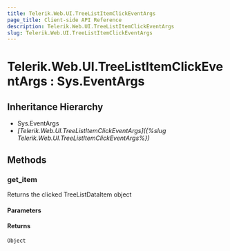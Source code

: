 ```yaml
---
title: Telerik.Web.UI.TreeListItemClickEventArgs
page_title: Client-side API Reference
description: Telerik.Web.UI.TreeListItemClickEventArgs
slug: Telerik.Web.UI.TreeListItemClickEventArgs
---
```


# Telerik.Web.UI.TreeListItemClickEventArgs : Sys.EventArgs

## Inheritance Hierarchy

* Sys.EventArgs
* *[Telerik.Web.UI.TreeListItemClickEventArgs]({%slug Telerik.Web.UI.TreeListItemClickEventArgs%})*

## Methods

### get_item

Returns the clicked TreeListDataItem object

#### Parameters

#### Returns

`Object`
